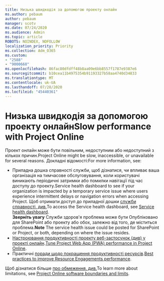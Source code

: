 ```yaml
---
title: Низька швидкодія за допомогою проекту онлайн
ms.author: pebaum
author: pebaum
manager: scotv
ms.date: 07/24/2020
ms.audience: Admin
ms.topic: article
ROBOTS: NOINDEX, NOFOLLOW
localization_priority: Priority
ms.collection: Adm_O365
ms.custom:
- "2588"
- "9000668"
ms.openlocfilehash: 86fac80dfdff48b8aa09e6bb8557f1787e9387e6
ms.sourcegitcommit: b10cea11b4975354b91193327b58aa4740d34833
ms.translationtype: MT
ms.contentlocale: uk-UA
ms.lasthandoff: 07/28/2020
ms.locfileid: "45440361"
---
```

# <a name="slow-performance-with-project-online"></a><span data-ttu-id="7b3f4-102">Низька швидкодія за допомогою проекту онлайн</span><span class="sxs-lookup"><span data-stu-id="7b3f4-102">Slow performance with Project Online</span></span>

<span data-ttu-id="7b3f4-103">Проект онлайн може бути повільним, недоступним або недоступний з кількох причин.</span><span class="sxs-lookup"><span data-stu-id="7b3f4-103">Project Online might be slow, inaccessible, or unavailable for several reasons.</span></span> <span data-ttu-id="7b3f4-104">Докладні відомості:</span><span class="sxs-lookup"><span data-stu-id="7b3f4-104">For more information, see:</span></span>

- <span data-ttu-id="7b3f4-105">Приладна дошка справності служби, щоб дізнатися, чи впливає ваша організація на тимчасове обслуговування, коли користувачі виникають періодичні затримки або помилки навігації під час доступу до проекту.</span><span class="sxs-lookup"><span data-stu-id="7b3f4-105">Service health dashboard to see if your organization is impacted by a temporary service issue where users experience intermittent delays or navigation errors when accessing Project.</span></span> <span data-ttu-id="7b3f4-106">Щоб отримати доступ до приладної дошки [служби справності, див.](https://admin.microsoft.com/AdminPortal/Home#/servicehealth)</span><span class="sxs-lookup"><span data-stu-id="7b3f4-106">To access the Service health dashboard, see [Service health dashboard](https://admin.microsoft.com/AdminPortal/Home#/servicehealth).</span></span></br>
    <span data-ttu-id="7b3f4-107">**Зверніть увагу**  Служби здоров'я проблема може бути Опубліковано для SharePoint або проекту або обох, залежно від того, де міститься проблема.</span><span class="sxs-lookup"><span data-stu-id="7b3f4-107">**Note**  The service health issue could be posted for SharePoint or Project, or both, depending on where the issue resides.</span></span>
- <span data-ttu-id="7b3f4-108">[Настроювання продуктивності проекту веб-застосунок (див) у проекті онлайн](https://docs.microsoft.com/projectonline/tune-project-online-performance).</span><span class="sxs-lookup"><span data-stu-id="7b3f4-108">[Tune Project Web App (PWA) performance in Project Online](https://docs.microsoft.com/projectonline/tune-project-online-performance).</span></span>
- <span data-ttu-id="7b3f4-109">Практичні [поради щодо покращення продуктивності ресурсів](https://docs.microsoft.com/projectonline/best-practices-to-improve-resource-engagements-performance).</span><span class="sxs-lookup"><span data-stu-id="7b3f4-109">[Best practices to improve Resource Engagements performance](https://docs.microsoft.com/projectonline/best-practices-to-improve-resource-engagements-performance).</span></span>

<span data-ttu-id="7b3f4-110">Щоб дізнатися більше [про обмеження, див.](https://docs.microsoft.com/projectonline/project-online-software-boundaries-and-limits)</span><span class="sxs-lookup"><span data-stu-id="7b3f4-110">To learn more about limitations, see [Project Online software boundaries and limits](https://docs.microsoft.com/projectonline/project-online-software-boundaries-and-limits).</span></span>